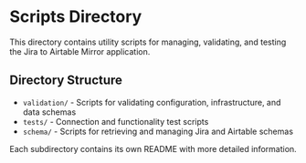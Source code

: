 # Scripts Directory

This directory contains utility scripts for managing, validating, and testing the Jira to Airtable Mirror application.

## Directory Structure

- `validation/` - Scripts for validating configuration, infrastructure, and data schemas
- `tests/` - Connection and functionality test scripts
- `schema/` - Scripts for retrieving and managing Jira and Airtable schemas

Each subdirectory contains its own README with more detailed information.
